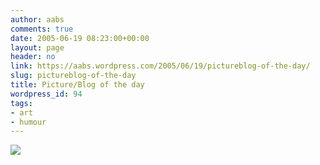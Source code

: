 ```yaml
---
author: aabs
comments: true
date: 2005-06-19 08:23:00+00:00
layout: page
header: no
link: https://aabs.wordpress.com/2005/06/19/pictureblog-of-the-day/
slug: pictureblog-of-the-day
title: Picture/Blog of the day
wordpress_id: 94
tags:
- art
- humour
---
```


[![](http://galleryoftheabsurd.typepad.com/14/images/attackhair.jpg)](http://galleryoftheabsurd.typepad.com/)
